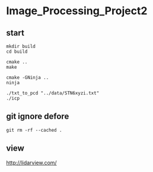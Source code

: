 # Image_Processing_Project2

## start

    mkdir build
    cd build

    cmake ..
    make

    cmake -GNinja ..
    ninja

    ./txt_to_pcd "../data/STN6xyzi.txt"
    ./icp


## git ignore defore
    git rm -rf --cached .


## view
http://lidarview.com/